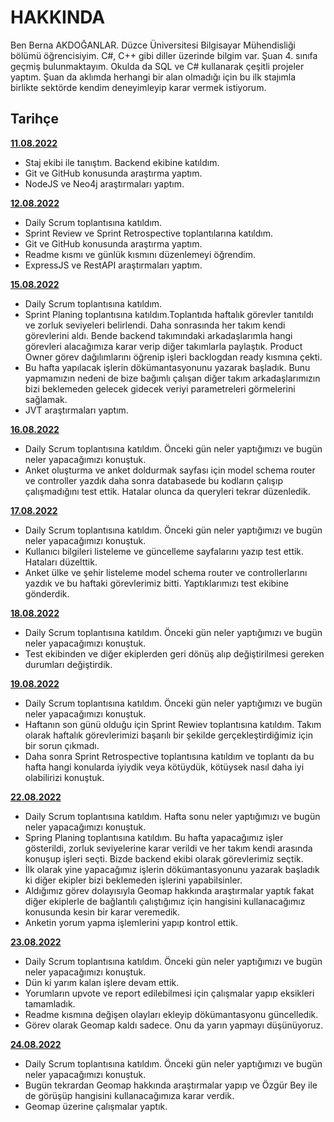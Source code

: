 # HAKKINDA

Ben Berna AKDOĞANLAR. Düzce Üniversitesi Bilgisayar Mühendisliği bölümü öğrencisiyim. C#, C++ gibi diller üzerinde bilgim var. Şuan 4. sınıfa geçmiş bulunmaktayım. Okulda da SQL ve C# kullanarak çeşitli projeler yaptım. Şuan da aklımda herhangi bir alan olmadığı için bu ilk stajımla birlikte sektörde kendim deneyimleyip karar vermek istiyorum.

## Tarihçe

[**11.08.2022**](https://github.com/bimser-intern/docs/issues/283)
- Staj ekibi ile tanıştım. Backend ekibine katıldım.
- Git ve GitHub konusunda araştırma yaptım.
- NodeJS ve Neo4j araştırmaları yaptım.

[**12.08.2022**](https://github.com/bimser-intern/docs/issues/283)
- Daily Scrum toplantısına katıldım.
- Sprint Review ve Sprint Retrospective toplantılarına katıldım.
- Git ve GitHub konusunda araştırma yaptım.
- Readme kısmı ve günlük kısmını düzenlemeyi öğrendim.
- ExpressJS ve RestAPI araştırmaları yaptım.

[**15.08.2022**](https://github.com/bimser-intern/docs/issues/425)
- Daily Scrum toplantısına katıldım.
- Sprint Planing toplantısına katıldım.Toplantıda haftalık görevler tanıtıldı ve zorluk seviyeleri belirlendi. Daha sonrasında her takım kendi görevlerini aldı. Bende backend takımındaki arkadaşlarımla hangi görevleri alacağımıza karar verip diğer takımlarla paylaştık. Product Owner görev dağılımlarını öğrenip işleri backlogdan ready kısmına çekti.
- Bu hafta yapılacak işlerin dökümantasyonunu yazarak başladık. Bunu yapmamızın nedeni de bize bağımlı çalışan diğer takım arkadaşlarımızın bizi beklemeden gelecek gidecek veriyi parametreleri görmelerini sağlamak.
- JVT araştırmaları yaptım.

[**16.08.2022**](https://github.com/bimser-intern/docs/issues/425)
- Daily Scrum toplantısına katıldım. Önceki gün neler yaptığımızı ve bugün neler yapacağımızı konuştuk.
- Anket oluşturma ve anket doldurmak sayfası için model schema router ve controller yazdık daha sonra databasede bu kodların çalışıp çalışmadığını test ettik. Hatalar olunca da queryleri tekrar düzenledik.

[**17.08.2022**](https://github.com/bimser-intern/docs/issues/425)
- Daily Scrum toplantısına katıldım. Önceki gün neler yaptığımızı ve bugün neler yapacağımızı konuştuk.
- Kullanıcı bilgileri listeleme ve güncelleme sayfalarını yazıp test ettik. Hataları düzelttik.
- Anket ülke ve şehir listeleme model schema router ve controllerlarını yazdık ve bu haftaki görevlerimiz bitti. Yaptıklarımızı test ekibine gönderdik.

[**18.08.2022**](https://github.com/bimser-intern/docs/issues/425)
- Daily Scrum toplantısına katıldım. Önceki gün neler yaptığımızı ve bugün neler yapacağımızı konuştuk.
- Test ekibinden ve diğer ekiplerden geri dönüş alıp değiştirilmesi gereken durumları değiştirdik.

[**19.08.2022**](https://github.com/bimser-intern/docs/issues/425)
- Daily Scrum toplantısına katıldım. Önceki gün neler yaptığımızı ve bugün neler yapacağımızı konuştuk.
- Haftanın son günü olduğu için Sprint Rewiev toplantısına katıldım. Takım olarak haftalık görevlerimizi başarılı bir şekilde gerçekleştirdiğimiz için bir sorun çıkmadı.
- Daha sonra Sprint Retrospective toplantısına katıldım ve toplantı da bu hafta hangi konularda iyiydik veya kötüydük, kötüysek nasıl daha iyi olabilirizi konuştuk.

[**22.08.2022**](https://github.com/bimser-intern/docs/issues/425)
- Daily Scrum toplantısına katıldım. Hafta sonu neler yaptığımızı ve bugün neler yapacağımızı konuştuk.
- Spring Planing toplantısına katıldım. Bu hafta yapacağımız işler gösterildi, zorluk seviyelerine karar verildi ve her takım kendi arasında konuşup işleri seçti. Bizde backend ekibi olarak görevlerimiz seçtik. 
- İlk olarak yine yapacağımız işlerin dökümantasyonunu yazarak başladık ki diğer ekipler bizi beklemeden işlerini yapabilsinler.
- Aldığımız görev dolayısıyla Geomap hakkında araştırmalar yaptık fakat diğer ekiplerle de bağlantılı çalıştığımız için hangisini kullanacağımız konusunda kesin bir karar veremedik.
- Anketin yorum yapma işlemlerini yapıp kontrol ettik.

[**23.08.2022**](https://github.com/bimser-intern/docs/issues/425)
- Daily Scrum toplantısına katıldım. Önceki gün neler yaptığımızı ve bugün neler yapacağımızı konuştuk.
- Dün ki yarım kalan işlere devam ettik.
- Yorumların upvote ve report edilebilmesi için çalışmalar yapıp eksikleri tamamladık.
- Readme kısmına değişen olayları ekleyip dökümantasyonu güncelledik.
- Görev olarak Geomap kaldı sadece. Onu da yarın yapmayı düşünüyoruz.

[**24.08.2022**](https://github.com/bimser-intern/docs/issues/425)
- Daily Scrum toplantısına katıldım. Önceki gün neler yaptığımızı ve bugün neler yapacağımızı konuştuk.
- Bugün tekrardan Geomap hakkında araştırmalar yapıp ve Özgür Bey ile de görüşüp hangisini kullanacağımıza karar verdik.
- Geomap üzerine çalışmalar yaptık.